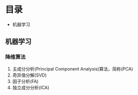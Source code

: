 # 目录

+ 机器学习

## 机器学习

### 降维算法

1. 主成分分析(Principal Component Analysis)算法，简称(PCA)
2. 奇异值分解(SVD)
3. 因子分析(FA)
4. 独立成分分析(ICA)
